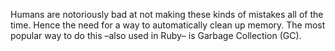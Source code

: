Humans are notoriously bad at not making these kinds of mistakes all of the time. Hence the need for a way to automatically clean up memory. The most popular way to do this –also used in Ruby– is Garbage Collection (GC).
